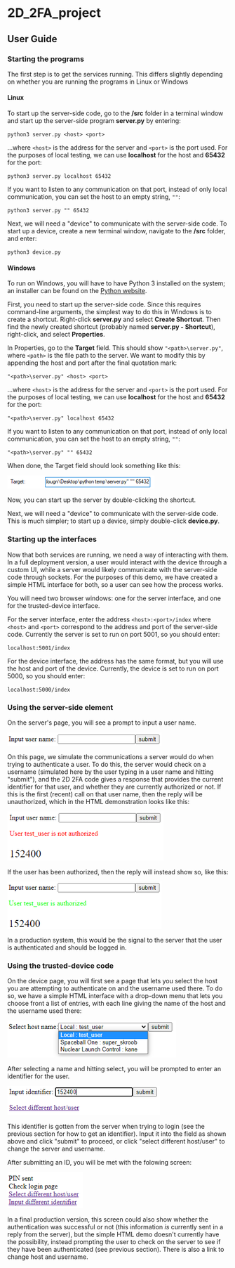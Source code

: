 # 2D_2FA_project

## User Guide

### Starting the programs

The first step is to get the services running. This differs slightly depending on whether you are running the programs in Linux or Windows

#### Linux

To start up the server-side code, go to the **/src** folder in a terminal window and start up the server-side program **server.py** by entering:

    python3 server.py <host> <port>

...where `<host>` is the address for the server and `<port>` is the port used. For the purposes of local testing, we can use **localhost** for the host and **65432** for the port:

	python3 server.py localhost 65432

If you want to listen to any communication on that port, instead of only local communication, you can set the host to an empty string, `""`:

	python3 server.py "" 65432

Next, we will need a "device" to communicate with the server-side code. To start up a device, create a new terminal window, navigate to the **/src** folder, and enter:

	python3 device.py

#### Windows

To run on Windows, you will have to have Python 3 installed on the system; an installer can be found on the [Python website](https://www.python.org/downloads/).

First, you need to start up the server-side code. Since this requires command-line arguments, the simplest way to do this in Windows is to create a shortcut. Right-click **server.py** and select **Create Shortcut**. Then find the newly created shortcut (probably named **server.py - Shortcut**), right-click, and select **Properties**.

In Properties, go to the **Target** field. This should show `"<path>\server.py"`, where `<path>` is the file path to the server. We want to modify this by appending the host and port after the final quotation mark:

	"<path>\server.py" <host> <port>

...where `<host>` is the address for the server and `<port>` is the port used. For the purposes of local testing, we can use **localhost** for the host and **65432** for the port:

	"<path>\server.py" localhost 65432

If you want to listen to any communication on that port, instead of only local communication, you can set the host to an empty string, `""`:

	"<path>\server.py" "" 65432

When done, the Target field should look something like this:

![windows server target](docs/windows_server_target.png)

Now, you can start up the server by double-clicking the shortcut.

Next, we will need a "device" to communicate with the server-side code. This is much simpler; to start up a device, simply double-click **device.py**.

### Starting up the interfaces

Now that both services are running, we need a way of interacting with them. In a full deployment version, a user would interact with the device through a custom UI, while a server would likely communicate with the server-side code through sockets. For the purposes of this demo, we have created a simple HTML interface for both, so a user can see how the process works.

You will need two browser windows: one for the server interface, and one for the trusted-device interface.

For the server interface, enter the address `<host>:<port>/index` where `<host>` and `<port>` correspond to the address and port of the server-side code. Currently the server is set to run on port 5001, so you should enter:

	localhost:5001/index

For the device interface, the address has the same format, but you will use the host and port of the device. Currently, the device is set to run on port 5000, so you should enter:

	localhost:5000/index

### Using the server-side element

On the server's page, you will see a prompt to input a user name.

![Server front page](docs/server_0.png)

On this page, we simulate the communications a server would do when trying to authenticate a user. To do this, the server would check on a username (simulated here by the user typing in a user name and hitting "submit"), and the 2D 2FA code gives a response that provides the current identifier for that user, and whether they are currently authorized or not. If this is the first (recent) call on that user name, then the reply will be unauthorized, which in the HTML demonstration looks like this:

![Authentication failed](docs/server_1.png)

If the user has been authorized, then the reply will instead show so, like this:

![Authentication success](docs/server_2.png)

In a production system, this would be the signal to the server that the user is authenticated and should be logged in.

### Using the trusted-device code

On the device page, you will first see a page that lets you select the host you are attempting to authenticate on and the username used there. To do so, we have a simple HTML interface with a drop-down menu that lets you choose front a list of entries, with each line giving the name of the host and the username used there:

![Host/name selection](docs/device_0.png)

After selecting a name and hitting select, you will be prompted to enter an identifier for the user.

![Identifier input](docs/device_1.png)

This identifier is gotten from the server when trying to login (see the previous section for how to get an identifier). Input it into the field as shown above and click "submit" to proceed, or click "select different host/user" to change the server and username.

After submitting an ID, you will be met with the folowing screen:

![PIN sent](docs/device_2.png)

In a final production version, this screen could also show whether the authentication was successful or not (this information *is* currently sent in a reply from the server), but the simple HTML demo doesn't currently have the possibility, instead prompting the user to check on the server to see if they have been authenticated (see previous section). There is also a link to change host and username.
